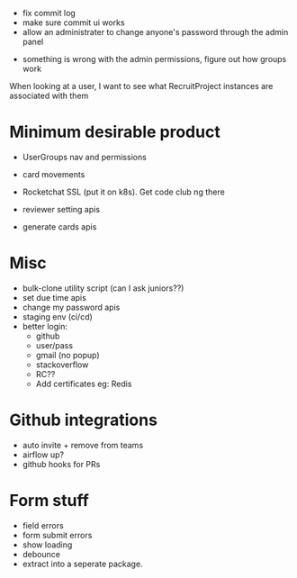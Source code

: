 - fix commit log
- make sure commit ui works
- allow an administrater to change anyone's password through the admin panel

* something is wrong with the admin permissions, figure out how groups work

When looking at a user, I want to see what RecruitProject instances are associated with them

# Minimum desirable product

- UserGroups nav and permissions
- card movements
- Rocketchat SSL (put it on k8s). Get code club ng there

- reviewer setting apis
- generate cards apis

# Misc

- bulk-clone utility script (can I ask juniors??)
- set due time apis
- change my password apis
- staging env (ci/cd)
- better login:
  - github
  - user/pass
  - gmail (no popup)
  - stackoverflow
  - RC??
  - Add certificates eg: Redis

# Github integrations

- auto invite + remove from teams
- airflow up?
- github hooks for PRs

# Form stuff

- field errors
- form submit errors
- show loading
- debounce
- extract into a seperate package.
